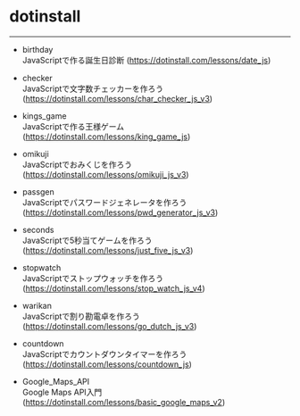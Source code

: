 # dotinstall
---
  
* birthday  
    JavaScriptで作る誕生日診断
    (https://dotinstall.com/lessons/date_js)
  
* checker    
    JavaScriptで文字数チェッカーを作ろう
    (https://dotinstall.com/lessons/char_checker_js_v3)
  
* kings_game  
    JavaScriptで作る王様ゲーム
    (https://dotinstall.com/lessons/king_game_js)
  
* omikuji    
    JavaScriptでおみくじを作ろう
    (https://dotinstall.com/lessons/omikuji_js_v3)
  
* passgen    
    JavaScriptでパスワードジェネレータを作ろう
    (https://dotinstall.com/lessons/pwd_generator_js_v3)
  
* seconds    
    JavaScriptで5秒当てゲームを作ろう
    (https://dotinstall.com/lessons/just_five_js_v3)
  
* stopwatch  
    JavaScriptでストップウォッチを作ろう
    (https://dotinstall.com/lessons/stop_watch_js_v4)
  
* warikan    
    JavaScriptで割り勘電卓を作ろう
    (https://dotinstall.com/lessons/go_dutch_js_v3)
  
* countdown  
    JavaScriptでカウントダウンタイマーを作ろう
    (https://dotinstall.com/lessons/countdown_js)
  
* Google_Maps_API  
    Google Maps API入門
    (https://dotinstall.com/lessons/basic_google_maps_v2)
